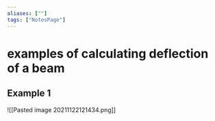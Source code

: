 ```yaml
---
aliases: [""]
tags: ["NotesPage"]
---
```


# examples of calculating deflection of a beam
## Example 1
![[Pasted image 20211122121434.png]]

